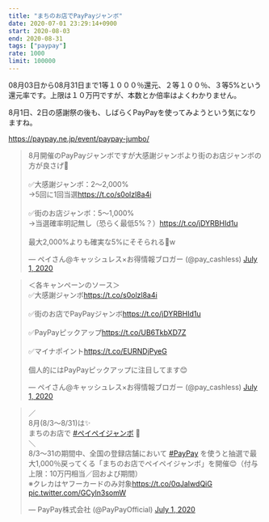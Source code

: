 ```yaml
---
title: "まちのお店でPayPayジャンボ"
date: 2020-07-01 23:29:14+0900
start: 2020-08-03
end: 2020-08-31
tags: ["paypay"]
rate: 1000
limit: 100000
---
```

08月03日から08月31日まで1等１０００％還元、２等１００％、３等5%という還元率です。上限は１０万円ですが、本数とか倍率はよくわかりません。

8月1日、2日の感謝祭の後も、しばらくPayPayを使ってみようという気になりますね。

https://paypay.ne.jp/event/paypay-jumbo/

<blockquote class="twitter-tweet"><p lang="ja" dir="ltr">8月開催のPayPayジャンボですが大感謝ジャンボより街のお店ジャンボの方が良さげ🤔<br><br>✅大感謝ジャンボ：2～2,000%<br>→5回に1回当選<a href="https://t.co/s0olzl8a4i">https://t.co/s0olzl8a4i</a><br><br>✅街のお店ジャンボ：5～1,000%<br>→当選確率明記無し（恐らく最低5%？）<a href="https://t.co/jDYRBHId1u">https://t.co/jDYRBHId1u</a><br><br>最大2,000%よりも確実な5%にそそられる🤤w</p>&mdash; ペイさん@キャッシュレス×お得情報ブロガー (@pay_cashless) <a href="https://twitter.com/pay_cashless/status/1278460861980368897?ref_src=twsrc%5Etfw">July 1, 2020</a></blockquote> <script async src="https://platform.twitter.com/widgets.js" charset="utf-8"></script>

<blockquote class="twitter-tweet"><p lang="ja" dir="ltr">＜各キャンペーンのソース＞<br>✅大感謝ジャンボ<a href="https://t.co/s0olzl8a4i">https://t.co/s0olzl8a4i</a><br><br>✅街のお店でPayPayジャンボ<a href="https://t.co/jDYRBHId1u">https://t.co/jDYRBHId1u</a><br><br>✅PayPayピックアップ<a href="https://t.co/UB6TkbXD7Z">https://t.co/UB6TkbXD7Z</a><br><br>✅マイナポイント<a href="https://t.co/EURNDjPyeG">https://t.co/EURNDjPyeG</a><br><br>個人的にはPayPayピックアップに注目してます😊</p>&mdash; ペイさん@キャッシュレス×お得情報ブロガー (@pay_cashless) <a href="https://twitter.com/pay_cashless/status/1278212796392435714?ref_src=twsrc%5Etfw">July 1, 2020</a></blockquote> <script async src="https://platform.twitter.com/widgets.js" charset="utf-8"></script>

<blockquote class="twitter-tweet"><p lang="ja" dir="ltr">／<br>8月(8/3～8/31)は✨<br>まちのお店で <a href="https://twitter.com/hashtag/%E3%83%9A%E3%82%A4%E3%83%9A%E3%82%A4%E3%82%B8%E3%83%A3%E3%83%B3%E3%83%9C?src=hash&amp;ref_src=twsrc%5Etfw">#ペイペイジャンボ</a> 🎉<br>＼<br>8/3～31の期間中、全国の登録店舗において <a href="https://twitter.com/hashtag/PayPay?src=hash&amp;ref_src=twsrc%5Etfw">#PayPay</a> を使うと抽選で最大1,000％戻ってくる「まちのお店でペイペイジャンボ」を開催😊（付与上限：10万円相当／回および期間）<br>※クレカはヤフーカードのみ対象<a href="https://t.co/0qJaIwdQiG">https://t.co/0qJaIwdQiG</a> <a href="https://t.co/GCyln3somW">pic.twitter.com/GCyln3somW</a></p>&mdash; PayPay株式会社 (@PayPayOfficial) <a href="https://twitter.com/PayPayOfficial/status/1278185316969398273?ref_src=twsrc%5Etfw">July 1, 2020</a></blockquote> <script async src="https://platform.twitter.com/widgets.js" charset="utf-8"></script>


